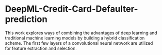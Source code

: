 # DeepML-Credit-Card-Defaulter-prediction
This work explores ways of combining the advantages of deep learning and traditional machine learning models by building a hybrid classification scheme. The first few layers of a convolutional neural network are utilized for feature extraction and selection.

